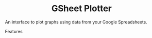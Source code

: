 <h1 style="text-align:center;">GSheet Plotter</h1>

An interface to plot graphs using data from your Google Spreadsheets.

Features
